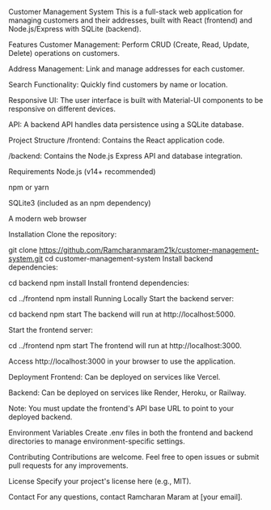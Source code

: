Customer Management System
This is a full-stack web application for managing customers and their addresses, built with React (frontend) and Node.js/Express with SQLite (backend).

Features
Customer Management: Perform CRUD (Create, Read, Update, Delete) operations on customers.

Address Management: Link and manage addresses for each customer.

Search Functionality: Quickly find customers by name or location.

Responsive UI: The user interface is built with Material-UI components to be responsive on different devices.

API: A backend API handles data persistence using a SQLite database.

Project Structure
/frontend: Contains the React application code.

/backend: Contains the Node.js Express API and database integration.

Requirements
Node.js (v14+ recommended)

npm or yarn

SQLite3 (included as an npm dependency)

A modern web browser

Installation
Clone the repository:

git clone https://github.com/Ramcharanmaram21k/customer-management-system.git
cd customer-management-system
Install backend dependencies:

cd backend
npm install
Install frontend dependencies:

cd ../frontend
npm install
Running Locally
Start the backend server:

cd backend
npm start
The backend will run at http://localhost:5000.

Start the frontend server:

cd ../frontend
npm start
The frontend will run at http://localhost:3000.

Access http://localhost:3000 in your browser to use the application.

Deployment
Frontend: Can be deployed on services like Vercel.

Backend: Can be deployed on services like Render, Heroku, or Railway.

Note: You must update the frontend's API base URL to point to your deployed backend.

Environment Variables
Create .env files in both the frontend and backend directories to manage environment-specific settings.

Contributing
Contributions are welcome. Feel free to open issues or submit pull requests for any improvements.

License
Specify your project's license here (e.g., MIT).

Contact
For any questions, contact Ramcharan Maram at [your email].
